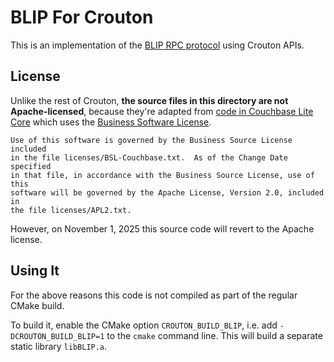 #  BLIP For Crouton

This is an implementation of the [BLIP RPC protocol][BLIP] using Crouton APIs.

## License

Unlike the rest of Crouton, **the source files in this directory are not Apache-licensed**, because
 they're adapted from [code in Couchbase Lite Core][LITECORE] which uses the [Business Software
 License][BSL].

    Use of this software is governed by the Business Source License included
    in the file licenses/BSL-Couchbase.txt.  As of the Change Date specified
    in that file, in accordance with the Business Source License, use of this
    software will be governed by the Apache License, Version 2.0, included in
    the file licenses/APL2.txt.

However, on November 1, 2025 this source code will revert to the Apache license.

## Using It

For the above reasons this code is not compiled as part of the regular CMake build. 

To build it, enable the CMake option `CROUTON_BUILD_BLIP`, i.e. add `-DCROUTON_BUILD_BLIP=1` to the `cmake` command line. This will build a separate static library `libBLIP.a`.

[BLIP]: https://github.com/couchbase/couchbase-lite-core/blob/master/Networking/BLIP/docs/BLIP%20Protocol.md
[LITECORE]: https://github.com/couchbase/couchbase-lite-core/tree/master/Networking/BLIP
[BSL]: licenses/APL2.txt
